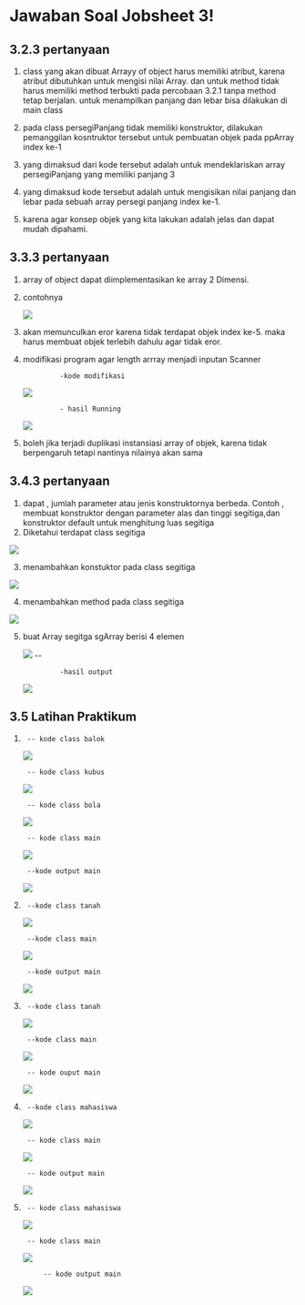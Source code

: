 # Jawaban Soal Jobsheet 3! 

## 3.2.3 pertanyaan
1. class yang akan dibuat Arrayy of object harus memiliki atribut, karena atribut dibutuhkan untuk mengisi nilai Array. dan untuk method tidak harus memiliki method terbukti pada percobaan 3.2.1 tanpa method tetap berjalan. untuk menampilkan panjang dan lebar bisa dilakukan di main class

2. pada class persegiPanjang tidak memiliki konstruktor, dilakukan pemanggilan kosntruktor tersebut untuk pembuatan objek pada ppArray index ke-1

3. yang dimaksud dari kode tersebut adalah untuk mendeklariskan array persegiPanjang yang memiliki panjang 3

4. yang dimaksud kode tersebut adalah untuk mengisikan nilai panjang dan lebar pada sebuah array persegi panjang index ke-1. 

5. karena agar konsep objek yang kita lakukan adalah jelas dan dapat mudah dipahami. 


## 3.3.3 pertanyaan

1. array of object dapat diimplementasikan ke array 2 Dimensi.

2. contohnya


    <img src="nomor2_pertanyaan2.jpg">

3. akan memunculkan eror karena tidak terdapat objek index ke-5. maka harus membuat objek terlebih dahulu agar tidak eror.

4. modifikasi program agar length arrray menjadi inputan Scanner

                -kode modifikasi 
    <img src="nomor3_pertanyaan2.jpg"> 

                - hasil Running
    <img src="nomor3output_pertanyaan2.jpg">
5. boleh jika terjadi duplikasi instansiasi array of objek, karena tidak berpengaruh tetapi nantinya nilainya akan sama

## 3.4.3 pertanyaan

1. dapat , jumlah parameter atau jenis konstruktornya berbeda. Contoh ,
membuat konstruktor dengan parameter alas dan tinggi segitiga,dan konstruktor default untuk
menghitung luas segitiga
2. Diketahui terdapat class segitiga 
<img src="nomor2_pertanyaan3.jpg">

3. menambahkan konstuktor pada class segitiga
<img src="nomor3_pertanyaan3.jpg">

4. menambahkan method pada class segitiga
<img src="nomor4_pertanyaan3.jpg">

5. buat Array segitga sgArray berisi 4 elemen

    <img src="nomor5_pertanyaan3.jpg">
        --

                -hasil output

    <img src="nomor5output_pertanyaan3.jpg">


## 3.5 Latihan Praktikum
1.      -- kode class balok

    <img src="balok1.jpg">

        -- kode class kubus

    <img src="kubus1.jpg">

        -- kode class bola

    <img src="bola1.jpg">

        -- kode class main

    <img src="tugas1.jpg">

        --kode output main

    <img src="tugas1-output.jpg">

2.      --kode class tanah 

    <img src="tanah2.jpg">

        --kode class main

    <img src="tugas2.jpg">

        --kode output main

    <img src="tugas2-output.jpg"> 

3.      --kode class tanah 

    <img src="tanah3.jpg">

        --kode class main

    <img src="tugas3.jpg">

        -- kode ouput main

    <img src="tanah3-output.jpg">

4.      --kode class mahasiswa 

    <img src="mahasiswa4.jpg">

        -- kode class main

    <img src="tugas4.jpg">

        -- kode output main

    <img src="tugas4-output.jpg">

5.      -- kode class mahasiswa 

    <img src="mahasiswa5.jpg">

        -- kode class main

    <img src="tugas5.jpg">

            -- kode output main

    <img src="tugas5-output.jpg">